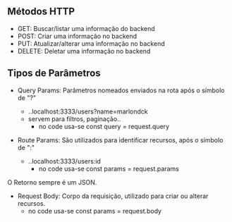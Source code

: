 ## Métodos HTTP
  
* GET: Buscar/listar uma informação do backend
* POST: Criar uma informação no backend
* PUT: Atualizar/alterar uma informação no backend
* DELETE: Deletar uma informação no backend


## Tipos de Parâmetros
* Query Params: Parâmetros nomeados enviados na rota após o símbolo de "?"
  - ..localhost:3333/users?name=marlondck
  - servem para filtros, paginação..
    - no code usa-se const query = request.query

* Route Params: São utilizados para identificar recursos, após o símbolo de ":"
  - ..localhost:3333/users:id
      - no code usa-se const params = request.params

O Retorno sempre é um JSON.

* Request Body: Corpo da requisição, utilizado para criar ou alterar recursos.
  - no code usa-se const params = request.body

